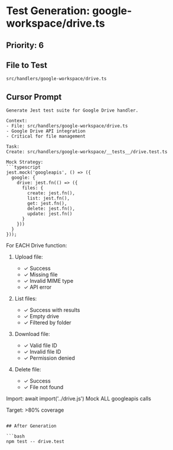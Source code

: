 # Test Generation: google-workspace/drive.ts

## Priority: 6

## File to Test
`src/handlers/google-workspace/drive.ts`

## Cursor Prompt

```
Generate Jest test suite for Google Drive handler.

Context:
- File: src/handlers/google-workspace/drive.ts
- Google Drive API integration
- Critical for file management

Task:
Create: src/handlers/google-workspace/__tests__/drive.test.ts

Mock Strategy:
```typescript
jest.mock('googleapis', () => ({
  google: {
    drive: jest.fn(() => ({
      files: {
        create: jest.fn(),
        list: jest.fn(),
        get: jest.fn(),
        delete: jest.fn(),
        update: jest.fn()
      }
    }))
  }
}));
```

For EACH Drive function:
1. Upload file:
   - ✓ Success
   - ✓ Missing file
   - ✓ Invalid MIME type
   - ✓ API error

2. List files:
   - ✓ Success with results
   - ✓ Empty drive
   - ✓ Filtered by folder

3. Download file:
   - ✓ Valid file ID
   - ✓ Invalid file ID
   - ✓ Permission denied

4. Delete file:
   - ✓ Success
   - ✓ File not found

Import: await import('../drive.js')
Mock ALL googleapis calls

Target: >80% coverage
```

## After Generation

```bash
npm test -- drive.test
```
